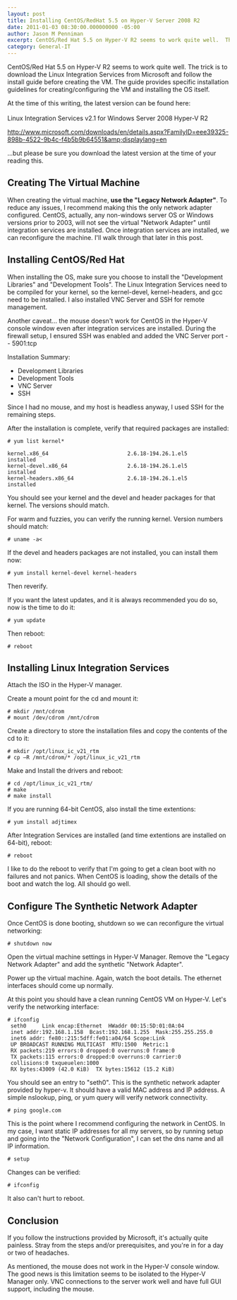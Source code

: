 ```yaml
---
layout: post
title: Installing CentOS/RedHat 5.5 on Hyper-V Server 2008 R2
date: 2011-01-03 08:30:00.000000000 -05:00
author: Jason M Penniman
excerpt: CentOS/Red Hat 5.5 on Hyper-V R2 seems to work quite well.  The trick is to download the Linux Integration Services from Microsoft and follow the install guide before creating the VM.  The guide provides specific installation guidelines for creating/configuring the VM and installing the OS itself...
category: General-IT
---
```

CentOS/Red Hat 5.5 on Hyper-V R2 seems to work quite well.  The trick is to download the Linux Integration Services from Microsoft and follow the install guide before creating the VM.  The guide provides specific installation guidelines for creating/configuring the VM and installing the OS itself.

At the time of this writing, the latest version can be found here:<br /><br />Linux Integration Services v2.1 for Windows Server 2008 Hyper-V R2

<a href="http://www.microsoft.com/downloads/en/details.aspx?FamilyID=eee39325-898b-4522-9b4c-f4b5b9b64551&amp;displaylang=en">http://www.microsoft.com/downloads/en/details.aspx?FamilyID=eee39325-898b-4522-9b4c-f4b5b9b64551&amp;displaylang=en</a>

...but please be sure you download the latest version at the time of your reading this.

## Creating The Virtual Machine

When creating the virtual machine, **use the "Legacy Network Adapter"**.  To reduce any issues, I recommend making this the only network adapter configured.  CentOS, actually, any non-windows server OS or Windows versions prior to 2003, will not see the virtual "Network Adapter" until integration services are installed.  Once integration services are installed, we can reconfigure the machine.  I'll walk through that later in this post.

## Installing CentOS/Red Hat

When installing the OS, make sure you choose to install the "Development Libraries" and "Development Tools".  The Linux Integration Services need to be compiled for your kernel, so the kernel-devel, kernel-headers, and gcc need to be installed.  I also installed VNC Server and SSH for remote management.

Another caveat... the mouse doesn't work for CentOS in the Hyper-V console window even after integration services are installed.  During the firewall setup, I ensured SSH was enabled and added the VNC Server port -- 5901:tcp

Installation Summary:

* Development Libraries
* Development Tools
* VNC Server
* SSH

Since I had no mouse, and my host is headless anyway, I used SSH for the remaining steps.

After the installation is complete, verify that required packages are installed:

```
# yum list kernel*

kernel.x86_64                         2.6.18-194.26.1.el5              installed
kernel-devel.x86_64                   2.6.18-194.26.1.el5              installed
kernel-headers.x86_64                 2.6.18-194.26.1.el5              installed
```
You should see your kernel and the devel and header packages for that kernel.  The versions should match.

For warm and fuzzies, you can verify the running kernel.  Version numbers should match:

```
# uname -a<
```

If the devel and headers packages are not installed, you can install them now:

```
# yum install kernel-devel kernel-headers
```

Then reverify.

If you want the latest updates, and it is always recommended you do so, now is the time to do it:

```
# yum update
```

Then reboot:

```
# reboot
```

## Installing Linux Integration Services

Attach the ISO in the Hyper-V manager.

Create a mount point for the cd and mount it:

```
# mkdir /mnt/cdrom
# mount /dev/cdrom /mnt/cdrom
```

Create a directory to store the installation files and copy the contents of the cd to it:

```
# mkdir /opt/linux_ic_v21_rtm
# cp –R /mnt/cdrom/* /opt/linux_ic_v21_rtm
```

Make and Install the drivers and reboot:

```
# cd /opt/linux_ic_v21_rtm/
# make
# make install
```

If you are running 64-bit CentOS, also install the time extentions:

```
# yum install adjtimex
```

After Integration Services are installed (and time extentions are installed on 64-bit), reboot:

```
# reboot
```

I like to do the reboot to verify that I'm going to get a clean boot with no failures and not panics.  When CentOS is loading, show the details of the boot and watch the log.  All should go well.

## Configure The Synthetic Network Adapter

Once CentOS is done booting, shutdown so we can reconfigure the virtual networking:

```
# shutdown now
```

Open the virtual machine settings in Hyper-V Manager.  Remove the "Legacy Network Adapter" and add the synthetic "Network Adapter".

Power up the virtual machine.  Again, watch the boot details.  The ethernet interfaces should come up normally.

At this point you should have a clean running CentOS VM on Hyper-V.  Let's verify the networking interface:

```
# ifconfig
 seth0     Link encap:Ethernet  HWaddr 00:15:5D:01:0A:04
 inet addr:192.168.1.158  Bcast:192.168.1.255  Mask:255.255.255.0
 inet6 addr: fe80::215:5dff:fe01:a04/64 Scope:Link
 UP BROADCAST RUNNING MULTICAST  MTU:1500  Metric:1
 RX packets:219 errors:0 dropped:0 overruns:0 frame:0
 TX packets:115 errors:0 dropped:0 overruns:0 carrier:0
 collisions:0 txqueuelen:1000
 RX bytes:43009 (42.0 KiB)  TX bytes:15612 (15.2 KiB)
```

You should see an entry to "seth0".  This is the synthetic network adapter provided by hyper-v.  It should have a valid MAC address and IP address.  A simple nslookup, ping, or yum query will verify network connectivity.

```
# ping google.com
```

This is the point where I recommend configuring the network in CentOS.  In my case, I want static IP addresses for all my servers, so by running setup and going into the "Network Configuration", I can set the dns name and all IP information.

```
# setup
```

Changes can be verified:

```
# ifconfig
```

It also can't hurt to reboot.

## Conclusion

If you follow the instructions provided by Microsoft, it's actually quite painless.  Stray from the steps and/or prerequisites, and you're in for a day or two of headaches.

As mentioned, the mouse does not work in the Hyper-V console window.  The good news is this limitation seems to be isolated to the Hyper-V Manager only.  VNC connections to the server work well and have full GUI support, including the mouse.
